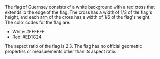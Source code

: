 The flag of Guernsey consists of a white background with a red cross that extends to the edge of the flag. The cross has a width of 1/3 of the flag's height, and each arm of the cross has a width of 1/6 of the flag's height. The color codes for the flag are:

- White: #FFFFFF
- Red: #ED1C24

The aspect ratio of the flag is 2:3. The flag has no official geometric properties or measurements other than its aspect ratio.
